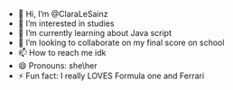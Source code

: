 - 👋 Hi, I’m @ClaraLeSainz
- 👀 I’m interested in studies
- 🌱 I’m currently learning about Java script
- 💞️ I’m looking to collaborate on my final score on school
- 📫 How to reach me idk
- 😄 Pronouns: she\her
- ⚡ Fun fact: I really LOVES Formula one and Ferrari

<!---
ClaraLeSainz/ClaraLeSainz is a ✨ special ✨ repository because its `README.md` (this file) appears on your GitHub profile.
You can click the Preview link to take a look at your changes.
--->

